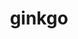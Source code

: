 ---
title: "ginkgo"
layout: cache
categories: [package, develop]
meta: {"versions": ["1.6.0"], "compilers": ["cce@=15.0.1", "gcc@=11.1.0"], "oss": ["rhel8", "ubuntu20.04"], "platforms": ["linux"], "targets": ["ppc64le", "x86_64_v3", "zen4"], "stacks": ["e4s", "e4s-cray-rhel", "e4s-power", "root"], "num_specs": 38, "num_specs_by_stack": {"e4s-cray-rhel": 2, "root": 38, "e4s-power": 12, "e4s": 24}}
spec_details: [{"hash": "sxtvhngzkl3qipr74polsm7czidxz3e3", "compiler": "cce@=15.0.1", "versions": ["1.6.0"], "os": "rhel8", "platform": "linux", "target": "zen4", "variants": ["build_system=cmake", "build_type=Release", "~cuda", "~develtools", "~full_optimizations", "generator=make", "~hwloc", "~ipo", "+mpi", "~oneapi", "+openmp", "~rocm", "+shared"], "stacks": ["e4s-cray-rhel", "root"], "size": "-", "tarball": "https://binaries.spack.io/develop/build_cache/linux-rhel8-zen4/cce-15.0.1/ginkgo-1.6.0/linux-rhel8-zen4-cce-15.0.1-ginkgo-1.6.0-sxtvhngzkl3qipr74polsm7czidxz3e3.spack"}, {"hash": "hmcrvkcnccozjm5zlkt6sspiytgqxvht", "compiler": "cce@=15.0.1", "versions": ["1.6.0"], "os": "rhel8", "platform": "linux", "target": "zen4", "variants": ["build_system=cmake", "build_type=Release", "~cuda", "~develtools", "~full_optimizations", "generator=make", "~hwloc", "~ipo", "+mpi", "~oneapi", "+openmp", "~rocm", "+shared"], "stacks": ["e4s-cray-rhel", "root"], "size": "-", "tarball": "https://binaries.spack.io/develop/build_cache/linux-rhel8-zen4/cce-15.0.1/ginkgo-1.6.0/linux-rhel8-zen4-cce-15.0.1-ginkgo-1.6.0-hmcrvkcnccozjm5zlkt6sspiytgqxvht.spack"}, {"hash": "gep4pzv5ialbxeuojz6e5l4kbvbckb6k", "compiler": "gcc@=11.1.0", "versions": ["1.6.0"], "os": "ubuntu20.04", "platform": "linux", "target": "ppc64le", "variants": ["build_system=cmake", "build_type=Release", "+cuda", "cuda_arch=70", "~develtools", "~full_optimizations", "generator=make", "~hwloc", "~ipo", "+mpi", "~oneapi", "+openmp", "~rocm", "+shared"], "stacks": ["e4s-power", "root"], "size": "-", "tarball": "https://binaries.spack.io/develop/build_cache/linux-ubuntu20.04-ppc64le/gcc-11.1.0/ginkgo-1.6.0/linux-ubuntu20.04-ppc64le-gcc-11.1.0-ginkgo-1.6.0-gep4pzv5ialbxeuojz6e5l4kbvbckb6k.spack"}, {"hash": "6g4ak4vpma27zvaowhfj3mva7p4q6hys", "compiler": "gcc@=11.1.0", "versions": ["1.6.0"], "os": "ubuntu20.04", "platform": "linux", "target": "ppc64le", "variants": ["build_system=cmake", "build_type=Release", "~cuda", "~develtools", "~full_optimizations", "generator=make", "~hwloc", "~ipo", "+mpi", "~oneapi", "+openmp", "~rocm", "+shared"], "stacks": ["e4s-power", "root"], "size": "-", "tarball": "https://binaries.spack.io/develop/build_cache/linux-ubuntu20.04-ppc64le/gcc-11.1.0/ginkgo-1.6.0/linux-ubuntu20.04-ppc64le-gcc-11.1.0-ginkgo-1.6.0-6g4ak4vpma27zvaowhfj3mva7p4q6hys.spack"}, {"hash": "7xna7jge2vlmr2kya2mb6vww5cdcmg3n", "compiler": "gcc@=11.1.0", "versions": ["1.6.0"], "os": "ubuntu20.04", "platform": "linux", "target": "ppc64le", "variants": ["build_system=cmake", "build_type=Release", "+cuda", "cuda_arch=70", "~develtools", "~full_optimizations", "generator=make", "~hwloc", "~ipo", "+mpi", "~oneapi", "+openmp", "~rocm", "+shared"], "stacks": ["e4s-power", "root"], "size": "-", "tarball": "https://binaries.spack.io/develop/build_cache/linux-ubuntu20.04-ppc64le/gcc-11.1.0/ginkgo-1.6.0/linux-ubuntu20.04-ppc64le-gcc-11.1.0-ginkgo-1.6.0-7xna7jge2vlmr2kya2mb6vww5cdcmg3n.spack"}, {"hash": "cswg4n72rlwyb3vxppr7zqpvrzauui3g", "compiler": "gcc@=11.1.0", "versions": ["1.6.0"], "os": "ubuntu20.04", "platform": "linux", "target": "ppc64le", "variants": ["build_system=cmake", "build_type=Release", "+cuda", "cuda_arch=70", "~develtools", "~full_optimizations", "generator=make", "~hwloc", "~ipo", "+mpi", "~oneapi", "+openmp", "~rocm", "+shared"], "stacks": ["e4s-power", "root"], "size": "-", "tarball": "https://binaries.spack.io/develop/build_cache/linux-ubuntu20.04-ppc64le/gcc-11.1.0/ginkgo-1.6.0/linux-ubuntu20.04-ppc64le-gcc-11.1.0-ginkgo-1.6.0-cswg4n72rlwyb3vxppr7zqpvrzauui3g.spack"}, {"hash": "4n3dkgidkucvh6jrkzoixxszy7ceigpx", "compiler": "gcc@=11.1.0", "versions": ["1.6.0"], "os": "ubuntu20.04", "platform": "linux", "target": "ppc64le", "variants": ["build_system=cmake", "build_type=Release", "+cuda", "cuda_arch=70", "~develtools", "~full_optimizations", "generator=make", "~hwloc", "~ipo", "+mpi", "~oneapi", "+openmp", "~rocm", "+shared"], "stacks": ["e4s-power", "root"], "size": "-", "tarball": "https://binaries.spack.io/develop/build_cache/linux-ubuntu20.04-ppc64le/gcc-11.1.0/ginkgo-1.6.0/linux-ubuntu20.04-ppc64le-gcc-11.1.0-ginkgo-1.6.0-4n3dkgidkucvh6jrkzoixxszy7ceigpx.spack"}, {"hash": "fptkdzzimh6xh35xuqgnroe3ymawu3nt", "compiler": "gcc@=11.1.0", "versions": ["1.6.0"], "os": "ubuntu20.04", "platform": "linux", "target": "ppc64le", "variants": ["build_system=cmake", "build_type=Release", "~cuda", "~develtools", "~full_optimizations", "generator=make", "~hwloc", "~ipo", "+mpi", "~oneapi", "+openmp", "~rocm", "+shared"], "stacks": ["e4s-power", "root"], "size": "-", "tarball": "https://binaries.spack.io/develop/build_cache/linux-ubuntu20.04-ppc64le/gcc-11.1.0/ginkgo-1.6.0/linux-ubuntu20.04-ppc64le-gcc-11.1.0-ginkgo-1.6.0-fptkdzzimh6xh35xuqgnroe3ymawu3nt.spack"}, {"hash": "isxv3ezodgr6jj24evqi23jjezr7mv2e", "compiler": "gcc@=11.1.0", "versions": ["1.6.0"], "os": "ubuntu20.04", "platform": "linux", "target": "ppc64le", "variants": ["build_system=cmake", "build_type=Release", "~cuda", "~develtools", "~full_optimizations", "generator=make", "~hwloc", "~ipo", "+mpi", "~oneapi", "+openmp", "~rocm", "+shared"], "stacks": ["e4s-power", "root"], "size": "-", "tarball": "https://binaries.spack.io/develop/build_cache/linux-ubuntu20.04-ppc64le/gcc-11.1.0/ginkgo-1.6.0/linux-ubuntu20.04-ppc64le-gcc-11.1.0-ginkgo-1.6.0-isxv3ezodgr6jj24evqi23jjezr7mv2e.spack"}, {"hash": "go4pbuxyu2paivhquci3bfo45lbagsof", "compiler": "gcc@=11.1.0", "versions": ["1.6.0"], "os": "ubuntu20.04", "platform": "linux", "target": "ppc64le", "variants": ["build_system=cmake", "build_type=Release", "~cuda", "~develtools", "~full_optimizations", "generator=make", "~hwloc", "~ipo", "+mpi", "~oneapi", "+openmp", "~rocm", "+shared"], "stacks": ["e4s-power", "root"], "size": "-", "tarball": "https://binaries.spack.io/develop/build_cache/linux-ubuntu20.04-ppc64le/gcc-11.1.0/ginkgo-1.6.0/linux-ubuntu20.04-ppc64le-gcc-11.1.0-ginkgo-1.6.0-go4pbuxyu2paivhquci3bfo45lbagsof.spack"}, {"hash": "tszbmib77mzotrsqoezkgizsua5ghoyl", "compiler": "gcc@=11.1.0", "versions": ["1.6.0"], "os": "ubuntu20.04", "platform": "linux", "target": "ppc64le", "variants": ["build_system=cmake", "build_type=Release", "+cuda", "cuda_arch=70", "~develtools", "~full_optimizations", "generator=make", "~hwloc", "~ipo", "+mpi", "~oneapi", "+openmp", "~rocm", "+shared"], "stacks": ["e4s-power", "root"], "size": "-", "tarball": "https://binaries.spack.io/develop/build_cache/linux-ubuntu20.04-ppc64le/gcc-11.1.0/ginkgo-1.6.0/linux-ubuntu20.04-ppc64le-gcc-11.1.0-ginkgo-1.6.0-tszbmib77mzotrsqoezkgizsua5ghoyl.spack"}, {"hash": "a526pxfzvomsb4kuzwv247dpfz3tuuwg", "compiler": "gcc@=11.1.0", "versions": ["1.6.0"], "os": "ubuntu20.04", "platform": "linux", "target": "ppc64le", "variants": ["build_system=cmake", "build_type=Release", "~cuda", "~develtools", "~full_optimizations", "generator=make", "~hwloc", "~ipo", "+mpi", "~oneapi", "+openmp", "~rocm", "+shared"], "stacks": ["e4s-power", "root"], "size": "-", "tarball": "https://binaries.spack.io/develop/build_cache/linux-ubuntu20.04-ppc64le/gcc-11.1.0/ginkgo-1.6.0/linux-ubuntu20.04-ppc64le-gcc-11.1.0-ginkgo-1.6.0-a526pxfzvomsb4kuzwv247dpfz3tuuwg.spack"}, {"hash": "gvy3iktqwg2pfo2ozvmqxkb7zyexj6b7", "compiler": "gcc@=11.1.0", "versions": ["1.6.0"], "os": "ubuntu20.04", "platform": "linux", "target": "ppc64le", "variants": ["build_system=cmake", "build_type=Release", "~cuda", "~develtools", "~full_optimizations", "generator=make", "~hwloc", "~ipo", "+mpi", "~oneapi", "+openmp", "~rocm", "+shared"], "stacks": ["e4s-power", "root"], "size": "-", "tarball": "https://binaries.spack.io/develop/build_cache/linux-ubuntu20.04-ppc64le/gcc-11.1.0/ginkgo-1.6.0/linux-ubuntu20.04-ppc64le-gcc-11.1.0-ginkgo-1.6.0-gvy3iktqwg2pfo2ozvmqxkb7zyexj6b7.spack"}, {"hash": "hg3qlnwfizaidrk22sa5bpyjdgthqka7", "compiler": "gcc@=11.1.0", "versions": ["1.6.0"], "os": "ubuntu20.04", "platform": "linux", "target": "ppc64le", "variants": ["build_system=cmake", "build_type=Release", "+cuda", "cuda_arch=70", "~develtools", "~full_optimizations", "generator=make", "~hwloc", "~ipo", "+mpi", "~oneapi", "+openmp", "~rocm", "+shared"], "stacks": ["e4s-power", "root"], "size": "-", "tarball": "https://binaries.spack.io/develop/build_cache/linux-ubuntu20.04-ppc64le/gcc-11.1.0/ginkgo-1.6.0/linux-ubuntu20.04-ppc64le-gcc-11.1.0-ginkgo-1.6.0-hg3qlnwfizaidrk22sa5bpyjdgthqka7.spack"}, {"hash": "v74txw3k3dzdq5q3cwdyhm55ykuyuti5", "compiler": "gcc@=11.1.0", "versions": ["1.6.0"], "os": "ubuntu20.04", "platform": "linux", "target": "x86_64_v3", "variants": ["build_system=cmake", "build_type=Release", "~cuda", "~develtools", "~full_optimizations", "generator=make", "~hwloc", "~ipo", "+mpi", "~oneapi", "+openmp", "~rocm", "+shared"], "stacks": ["e4s", "root"], "size": "-", "tarball": "https://binaries.spack.io/develop/build_cache/linux-ubuntu20.04-x86_64_v3/gcc-11.1.0/ginkgo-1.6.0/linux-ubuntu20.04-x86_64_v3-gcc-11.1.0-ginkgo-1.6.0-v74txw3k3dzdq5q3cwdyhm55ykuyuti5.spack"}, {"hash": "2gdglyqoky6ty5luz2o4cfr52wwvpftc", "compiler": "gcc@=11.1.0", "versions": ["1.6.0"], "os": "ubuntu20.04", "platform": "linux", "target": "x86_64_v3", "variants": ["build_system=cmake", "build_type=Release", "~cuda", "~develtools", "~full_optimizations", "generator=make", "~hwloc", "~ipo", "+mpi", "~oneapi", "+openmp", "~rocm", "+shared"], "stacks": ["e4s", "root"], "size": "-", "tarball": "https://binaries.spack.io/develop/build_cache/linux-ubuntu20.04-x86_64_v3/gcc-11.1.0/ginkgo-1.6.0/linux-ubuntu20.04-x86_64_v3-gcc-11.1.0-ginkgo-1.6.0-2gdglyqoky6ty5luz2o4cfr52wwvpftc.spack"}, {"hash": "n6jdlldnbguuvp75bsaprfesfmkjjalj", "compiler": "gcc@=11.1.0", "versions": ["1.6.0"], "os": "ubuntu20.04", "platform": "linux", "target": "x86_64_v3", "variants": ["build_system=cmake", "build_type=Release", "~cuda", "~develtools", "~full_optimizations", "generator=make", "~hwloc", "~ipo", "+mpi", "~oneapi", "+openmp", "~rocm", "+shared"], "stacks": ["e4s", "root"], "size": "-", "tarball": "https://binaries.spack.io/develop/build_cache/linux-ubuntu20.04-x86_64_v3/gcc-11.1.0/ginkgo-1.6.0/linux-ubuntu20.04-x86_64_v3-gcc-11.1.0-ginkgo-1.6.0-n6jdlldnbguuvp75bsaprfesfmkjjalj.spack"}, {"hash": "g6h7zc5zwmiqxorkmdsvcodgdsl67dt6", "compiler": "gcc@=11.1.0", "versions": ["1.6.0"], "os": "ubuntu20.04", "platform": "linux", "target": "x86_64_v3", "variants": ["build_system=cmake", "build_type=Release", "~cuda", "~develtools", "~full_optimizations", "generator=make", "~hwloc", "~ipo", "+mpi", "~oneapi", "+openmp", "~rocm", "+shared"], "stacks": ["e4s", "root"], "size": "-", "tarball": "https://binaries.spack.io/develop/build_cache/linux-ubuntu20.04-x86_64_v3/gcc-11.1.0/ginkgo-1.6.0/linux-ubuntu20.04-x86_64_v3-gcc-11.1.0-ginkgo-1.6.0-g6h7zc5zwmiqxorkmdsvcodgdsl67dt6.spack"}, {"hash": "2bjjyjer2zrd6pvfjigcvwu67br24jmt", "compiler": "gcc@=11.1.0", "versions": ["1.6.0"], "os": "ubuntu20.04", "platform": "linux", "target": "x86_64_v3", "variants": ["build_system=cmake", "build_type=Release", "~cuda", "~develtools", "~full_optimizations", "generator=make", "~hwloc", "~ipo", "+mpi", "~oneapi", "+openmp", "~rocm", "+shared"], "stacks": ["e4s", "root"], "size": "-", "tarball": "https://binaries.spack.io/develop/build_cache/linux-ubuntu20.04-x86_64_v3/gcc-11.1.0/ginkgo-1.6.0/linux-ubuntu20.04-x86_64_v3-gcc-11.1.0-ginkgo-1.6.0-2bjjyjer2zrd6pvfjigcvwu67br24jmt.spack"}, {"hash": "pb3tlb6kablwgdinrqapjzabulgwg72v", "compiler": "gcc@=11.1.0", "versions": ["1.6.0"], "os": "ubuntu20.04", "platform": "linux", "target": "x86_64_v3", "variants": ["build_system=cmake", "build_type=Release", "~cuda", "~develtools", "~full_optimizations", "generator=make", "~hwloc", "~ipo", "+mpi", "~oneapi", "+openmp", "~rocm", "+shared"], "stacks": ["e4s", "root"], "size": "-", "tarball": "https://binaries.spack.io/develop/build_cache/linux-ubuntu20.04-x86_64_v3/gcc-11.1.0/ginkgo-1.6.0/linux-ubuntu20.04-x86_64_v3-gcc-11.1.0-ginkgo-1.6.0-pb3tlb6kablwgdinrqapjzabulgwg72v.spack"}, {"hash": "sztaekmbdrmqiqeqsioyvfub26t5ooud", "compiler": "gcc@=11.1.0", "versions": ["1.6.0"], "os": "ubuntu20.04", "platform": "linux", "target": "x86_64_v3", "variants": ["amdgpu_target=gfx90a", "build_system=cmake", "build_type=Release", "~cuda", "~develtools", "~full_optimizations", "generator=make", "~hwloc", "~ipo", "+mpi", "~oneapi", "+openmp", "+rocm", "+shared"], "stacks": ["e4s", "root"], "size": "-", "tarball": "https://binaries.spack.io/develop/build_cache/linux-ubuntu20.04-x86_64_v3/gcc-11.1.0/ginkgo-1.6.0/linux-ubuntu20.04-x86_64_v3-gcc-11.1.0-ginkgo-1.6.0-sztaekmbdrmqiqeqsioyvfub26t5ooud.spack"}, {"hash": "a2x7jtgvwhtbfwe3gqlelly37mxkwesv", "compiler": "gcc@=11.1.0", "versions": ["1.6.0"], "os": "ubuntu20.04", "platform": "linux", "target": "x86_64_v3", "variants": ["build_system=cmake", "build_type=Release", "+cuda", "cuda_arch=80", "~develtools", "~full_optimizations", "generator=make", "~hwloc", "~ipo", "+mpi", "~oneapi", "+openmp", "~rocm", "+shared"], "stacks": ["e4s", "root"], "size": "-", "tarball": "https://binaries.spack.io/develop/build_cache/linux-ubuntu20.04-x86_64_v3/gcc-11.1.0/ginkgo-1.6.0/linux-ubuntu20.04-x86_64_v3-gcc-11.1.0-ginkgo-1.6.0-a2x7jtgvwhtbfwe3gqlelly37mxkwesv.spack"}, {"hash": "j5zqlsmfzq5ogjlvytkkcex33ufeykr6", "compiler": "gcc@=11.1.0", "versions": ["1.6.0"], "os": "ubuntu20.04", "platform": "linux", "target": "x86_64_v3", "variants": ["amdgpu_target=gfx90a", "build_system=cmake", "build_type=Release", "~cuda", "~develtools", "~full_optimizations", "generator=make", "~hwloc", "~ipo", "+mpi", "~oneapi", "+openmp", "+rocm", "+shared"], "stacks": ["e4s", "root"], "size": "-", "tarball": "https://binaries.spack.io/develop/build_cache/linux-ubuntu20.04-x86_64_v3/gcc-11.1.0/ginkgo-1.6.0/linux-ubuntu20.04-x86_64_v3-gcc-11.1.0-ginkgo-1.6.0-j5zqlsmfzq5ogjlvytkkcex33ufeykr6.spack"}, {"hash": "dk65ucmxt4kopxgx6bm7ix26xx7ucknf", "compiler": "gcc@=11.1.0", "versions": ["1.6.0"], "os": "ubuntu20.04", "platform": "linux", "target": "x86_64_v3", "variants": ["build_system=cmake", "build_type=Release", "+cuda", "cuda_arch=80", "~develtools", "~full_optimizations", "generator=make", "~hwloc", "~ipo", "+mpi", "~oneapi", "+openmp", "~rocm", "+shared"], "stacks": ["e4s", "root"], "size": "-", "tarball": "https://binaries.spack.io/develop/build_cache/linux-ubuntu20.04-x86_64_v3/gcc-11.1.0/ginkgo-1.6.0/linux-ubuntu20.04-x86_64_v3-gcc-11.1.0-ginkgo-1.6.0-dk65ucmxt4kopxgx6bm7ix26xx7ucknf.spack"}, {"hash": "eqmg5o33fkkhouoib22jwml3tcca7aoe", "compiler": "gcc@=11.1.0", "versions": ["1.6.0"], "os": "ubuntu20.04", "platform": "linux", "target": "x86_64_v3", "variants": ["build_system=cmake", "build_type=Release", "+cuda", "cuda_arch=80", "~develtools", "~full_optimizations", "generator=make", "~hwloc", "~ipo", "+mpi", "~oneapi", "+openmp", "~rocm", "+shared"], "stacks": ["e4s", "root"], "size": "-", "tarball": "https://binaries.spack.io/develop/build_cache/linux-ubuntu20.04-x86_64_v3/gcc-11.1.0/ginkgo-1.6.0/linux-ubuntu20.04-x86_64_v3-gcc-11.1.0-ginkgo-1.6.0-eqmg5o33fkkhouoib22jwml3tcca7aoe.spack"}, {"hash": "fohsj6gfmquvljxxaczgfyauut3rp5fh", "compiler": "gcc@=11.1.0", "versions": ["1.6.0"], "os": "ubuntu20.04", "platform": "linux", "target": "x86_64_v3", "variants": ["build_system=cmake", "build_type=Release", "+cuda", "cuda_arch=80", "~develtools", "~full_optimizations", "generator=make", "~hwloc", "~ipo", "+mpi", "~oneapi", "+openmp", "~rocm", "+shared"], "stacks": ["e4s", "root"], "size": "-", "tarball": "https://binaries.spack.io/develop/build_cache/linux-ubuntu20.04-x86_64_v3/gcc-11.1.0/ginkgo-1.6.0/linux-ubuntu20.04-x86_64_v3-gcc-11.1.0-ginkgo-1.6.0-fohsj6gfmquvljxxaczgfyauut3rp5fh.spack"}, {"hash": "fnpkokrci4vnpg5duc565bi3wi737csc", "compiler": "gcc@=11.1.0", "versions": ["1.6.0"], "os": "ubuntu20.04", "platform": "linux", "target": "x86_64_v3", "variants": ["build_system=cmake", "build_type=Release", "+cuda", "cuda_arch=80", "~develtools", "~full_optimizations", "generator=make", "~hwloc", "~ipo", "+mpi", "~oneapi", "+openmp", "~rocm", "+shared"], "stacks": ["e4s", "root"], "size": "-", "tarball": "https://binaries.spack.io/develop/build_cache/linux-ubuntu20.04-x86_64_v3/gcc-11.1.0/ginkgo-1.6.0/linux-ubuntu20.04-x86_64_v3-gcc-11.1.0-ginkgo-1.6.0-fnpkokrci4vnpg5duc565bi3wi737csc.spack"}, {"hash": "sb4wblyucif6l567zq2iawaklkaywawh", "compiler": "gcc@=11.1.0", "versions": ["1.6.0"], "os": "ubuntu20.04", "platform": "linux", "target": "x86_64_v3", "variants": ["amdgpu_target=gfx90a", "build_system=cmake", "build_type=Release", "~cuda", "~develtools", "~full_optimizations", "generator=make", "~hwloc", "~ipo", "+mpi", "~oneapi", "+openmp", "+rocm", "+shared"], "stacks": ["e4s", "root"], "size": "-", "tarball": "https://binaries.spack.io/develop/build_cache/linux-ubuntu20.04-x86_64_v3/gcc-11.1.0/ginkgo-1.6.0/linux-ubuntu20.04-x86_64_v3-gcc-11.1.0-ginkgo-1.6.0-sb4wblyucif6l567zq2iawaklkaywawh.spack"}, {"hash": "fq37aylpb5lugf3yfmj77aooezyp4vro", "compiler": "gcc@=11.1.0", "versions": ["1.6.0"], "os": "ubuntu20.04", "platform": "linux", "target": "x86_64_v3", "variants": ["amdgpu_target=gfx90a", "build_system=cmake", "build_type=Release", "~cuda", "~develtools", "~full_optimizations", "generator=make", "~hwloc", "~ipo", "+mpi", "~oneapi", "+openmp", "+rocm", "+shared"], "stacks": ["e4s", "root"], "size": "-", "tarball": "https://binaries.spack.io/develop/build_cache/linux-ubuntu20.04-x86_64_v3/gcc-11.1.0/ginkgo-1.6.0/linux-ubuntu20.04-x86_64_v3-gcc-11.1.0-ginkgo-1.6.0-fq37aylpb5lugf3yfmj77aooezyp4vro.spack"}, {"hash": "bfrqzu563g62zfujr7aipqnr5jbuei2z", "compiler": "gcc@=11.1.0", "versions": ["1.6.0"], "os": "ubuntu20.04", "platform": "linux", "target": "x86_64_v3", "variants": ["amdgpu_target=gfx90a", "build_system=cmake", "build_type=Release", "~cuda", "~develtools", "~full_optimizations", "generator=make", "~hwloc", "~ipo", "+mpi", "~oneapi", "+openmp", "+rocm", "+shared"], "stacks": ["e4s", "root"], "size": "-", "tarball": "https://binaries.spack.io/develop/build_cache/linux-ubuntu20.04-x86_64_v3/gcc-11.1.0/ginkgo-1.6.0/linux-ubuntu20.04-x86_64_v3-gcc-11.1.0-ginkgo-1.6.0-bfrqzu563g62zfujr7aipqnr5jbuei2z.spack"}, {"hash": "zjgov4tfkvfb5aohdbm7uqw5jttfu34z", "compiler": "gcc@=11.1.0", "versions": ["1.6.0"], "os": "ubuntu20.04", "platform": "linux", "target": "x86_64_v3", "variants": ["amdgpu_target=gfx90a", "build_system=cmake", "build_type=Release", "~cuda", "~develtools", "~full_optimizations", "generator=make", "~hwloc", "~ipo", "+mpi", "~oneapi", "+openmp", "+rocm", "+shared"], "stacks": ["e4s", "root"], "size": "-", "tarball": "https://binaries.spack.io/develop/build_cache/linux-ubuntu20.04-x86_64_v3/gcc-11.1.0/ginkgo-1.6.0/linux-ubuntu20.04-x86_64_v3-gcc-11.1.0-ginkgo-1.6.0-zjgov4tfkvfb5aohdbm7uqw5jttfu34z.spack"}, {"hash": "oj7y4zykqhanc5uwywlpi5ks6mnp2qzg", "compiler": "gcc@=11.1.0", "versions": ["1.6.0"], "os": "ubuntu20.04", "platform": "linux", "target": "x86_64_v3", "variants": ["build_system=cmake", "build_type=Release", "+cuda", "cuda_arch=80", "~develtools", "~full_optimizations", "generator=make", "~hwloc", "~ipo", "+mpi", "~oneapi", "+openmp", "~rocm", "+shared"], "stacks": ["e4s", "root"], "size": "-", "tarball": "https://binaries.spack.io/develop/build_cache/linux-ubuntu20.04-x86_64_v3/gcc-11.1.0/ginkgo-1.6.0/linux-ubuntu20.04-x86_64_v3-gcc-11.1.0-ginkgo-1.6.0-oj7y4zykqhanc5uwywlpi5ks6mnp2qzg.spack"}, {"hash": "b26gs2n5a5vx4jwitgtpoyg6q3rptqrs", "compiler": "gcc@=11.1.0", "versions": ["1.6.0"], "os": "ubuntu20.04", "platform": "linux", "target": "x86_64_v3", "variants": ["amdgpu_target=gfx90a", "build_system=cmake", "build_type=Release", "~cuda", "~develtools", "~full_optimizations", "generator=make", "~hwloc", "~ipo", "+mpi", "~oneapi", "+openmp", "+rocm", "+shared"], "stacks": ["e4s", "root"], "size": "-", "tarball": "https://binaries.spack.io/develop/build_cache/linux-ubuntu20.04-x86_64_v3/gcc-11.1.0/ginkgo-1.6.0/linux-ubuntu20.04-x86_64_v3-gcc-11.1.0-ginkgo-1.6.0-b26gs2n5a5vx4jwitgtpoyg6q3rptqrs.spack"}, {"hash": "mmjtn4a67ud2dmc6kkytmiuiwis5dhnk", "compiler": "gcc@=11.1.0", "versions": ["1.6.0"], "os": "ubuntu20.04", "platform": "linux", "target": "x86_64_v3", "variants": ["amdgpu_target=gfx90a", "build_system=cmake", "build_type=Release", "~cuda", "~develtools", "~full_optimizations", "generator=make", "~hwloc", "~ipo", "+mpi", "~oneapi", "+openmp", "+rocm", "+shared"], "stacks": ["e4s", "root"], "size": "-", "tarball": "https://binaries.spack.io/develop/build_cache/linux-ubuntu20.04-x86_64_v3/gcc-11.1.0/ginkgo-1.6.0/linux-ubuntu20.04-x86_64_v3-gcc-11.1.0-ginkgo-1.6.0-mmjtn4a67ud2dmc6kkytmiuiwis5dhnk.spack"}, {"hash": "mzksilt3nzbp5wnhluqet47f5nii3umu", "compiler": "gcc@=11.1.0", "versions": ["1.6.0"], "os": "ubuntu20.04", "platform": "linux", "target": "x86_64_v3", "variants": ["amdgpu_target=gfx90a", "build_system=cmake", "build_type=Release", "~cuda", "~develtools", "~full_optimizations", "generator=make", "~hwloc", "~ipo", "+mpi", "~oneapi", "+openmp", "+rocm", "+shared"], "stacks": ["e4s", "root"], "size": "-", "tarball": "https://binaries.spack.io/develop/build_cache/linux-ubuntu20.04-x86_64_v3/gcc-11.1.0/ginkgo-1.6.0/linux-ubuntu20.04-x86_64_v3-gcc-11.1.0-ginkgo-1.6.0-mzksilt3nzbp5wnhluqet47f5nii3umu.spack"}, {"hash": "c5f2d2h6udh47rwietacpkownnatwhur", "compiler": "gcc@=11.1.0", "versions": ["1.6.0"], "os": "ubuntu20.04", "platform": "linux", "target": "x86_64_v3", "variants": ["amdgpu_target=gfx90a", "build_system=cmake", "build_type=Release", "~cuda", "~develtools", "~full_optimizations", "generator=make", "~hwloc", "~ipo", "+mpi", "~oneapi", "+openmp", "+rocm", "+shared"], "stacks": ["e4s", "root"], "size": "-", "tarball": "https://binaries.spack.io/develop/build_cache/linux-ubuntu20.04-x86_64_v3/gcc-11.1.0/ginkgo-1.6.0/linux-ubuntu20.04-x86_64_v3-gcc-11.1.0-ginkgo-1.6.0-c5f2d2h6udh47rwietacpkownnatwhur.spack"}, {"hash": "vrxcb3izeaavmtg26wgyw7bbup7a7u3r", "compiler": "gcc@=11.1.0", "versions": ["1.6.0"], "os": "ubuntu20.04", "platform": "linux", "target": "x86_64_v3", "variants": ["amdgpu_target=gfx90a", "build_system=cmake", "build_type=Release", "~cuda", "~develtools", "~full_optimizations", "generator=make", "~hwloc", "~ipo", "+mpi", "~oneapi", "+openmp", "+rocm", "+shared"], "stacks": ["e4s", "root"], "size": "-", "tarball": "https://binaries.spack.io/develop/build_cache/linux-ubuntu20.04-x86_64_v3/gcc-11.1.0/ginkgo-1.6.0/linux-ubuntu20.04-x86_64_v3-gcc-11.1.0-ginkgo-1.6.0-vrxcb3izeaavmtg26wgyw7bbup7a7u3r.spack"}, {"hash": "y4x2yvnqfmjzz7rkezbu6svvqnxf6xya", "compiler": "gcc@=11.1.0", "versions": ["1.6.0"], "os": "ubuntu20.04", "platform": "linux", "target": "x86_64_v3", "variants": ["amdgpu_target=gfx90a", "build_system=cmake", "build_type=Release", "~cuda", "~develtools", "~full_optimizations", "generator=make", "~hwloc", "~ipo", "+mpi", "~oneapi", "+openmp", "+rocm", "+shared"], "stacks": ["e4s", "root"], "size": "-", "tarball": "https://binaries.spack.io/develop/build_cache/linux-ubuntu20.04-x86_64_v3/gcc-11.1.0/ginkgo-1.6.0/linux-ubuntu20.04-x86_64_v3-gcc-11.1.0-ginkgo-1.6.0-y4x2yvnqfmjzz7rkezbu6svvqnxf6xya.spack"}]
---